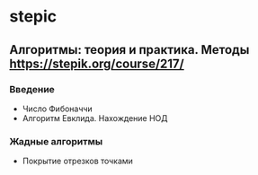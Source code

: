 # stepic
## Алгоритмы: теория и практика. Методы https://stepik.org/course/217/
### Введение
- Число Фибоначчи
- Алгоритм Евклида. Нахождение НОД
### Жадные алгоритмы
- Покрытие отрезков точками
